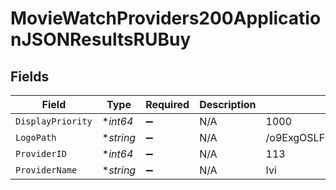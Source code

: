 # MovieWatchProviders200ApplicationJSONResultsRUBuy


## Fields

| Field                            | Type                             | Required                         | Description                      | Example                          |
| -------------------------------- | -------------------------------- | -------------------------------- | -------------------------------- | -------------------------------- |
| `DisplayPriority`                | **int64*                         | :heavy_minus_sign:               | N/A                              | 1000                             |
| `LogoPath`                       | **string*                        | :heavy_minus_sign:               | N/A                              | /o9ExgOSLF3OTwR6T3DJOuwOKJgq.jpg |
| `ProviderID`                     | **int64*                         | :heavy_minus_sign:               | N/A                              | 113                              |
| `ProviderName`                   | **string*                        | :heavy_minus_sign:               | N/A                              | Ivi                              |